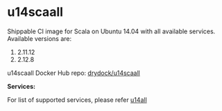 # u14scaall
Shippable CI image for Scala on Ubuntu 14.04 with all available services. Available versions are:


1. 2.11.12
2. 2.12.8

u14scaall Docker Hub repo: [drydock/u14scaall](https://hub.docker.com/r/drydock/u14scaall/)


**Services:**

For list of supported services, please refer [u14all](https://github.com/dry-dock/u14all)

